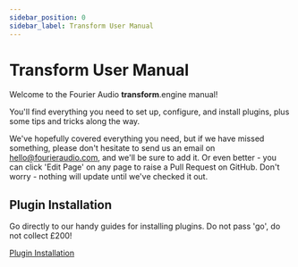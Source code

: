 ```yaml
---
sidebar_position: 0
sidebar_label: Transform User Manual
---
```


# Transform User Manual

Welcome to the Fourier Audio **transform**.engine manual!

You'll find everything you need to set up, configure, and install plugins, plus some tips and tricks along the way.

We've hopefully covered everything you need, but if we have missed something, please don't hesitate
to send us an email on [hello@fourieraudio.com](mailto:hello@fourieraudio.com), and we'll be sure to
add it. Or even better - you can click 'Edit Page' on any page to raise a Pull Request on GitHub.
Don't worry - nothing will update until we've checked it out.

## Plugin Installation

Go directly to our handy guides for installing plugins. Do not pass 'go', do not collect £200!

<a class="button button--lg button--primary" href="/manual/transform.client/library/plugins/manufacturers">Plugin Installation</a>
